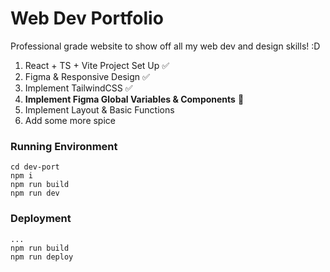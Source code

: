 # Web Dev Portfolio

Professional grade website to show off all my web dev and design skills! :D 

1. React + TS + Vite Project Set Up ✅
2. Figma & Responsive Design ✅
3. Implement TailwindCSS ✅
3. **Implement Figma Global Variables & Components** 📌
4. Implement Layout & Basic Functions
5. Add some more spice

### Running Environment
```
cd dev-port
npm i
npm run build
npm run dev
```
### Deployment
```
...
npm run build
npm run deploy
```
